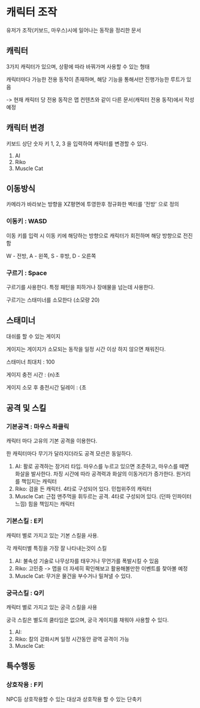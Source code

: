 # 캐릭터 조작

유저가 조작(키보드, 마우스)시에 일어나는 동작을 정리한 문서

## 캐릭터

3가지 캐릭터가 있으며, 상황에 따라 바꿔가며 사용할 수 있는 형태

캐릭터마다 가능한 전용 동작이 존재하며, 해당 기능을 통해서만 진행가능한 루트가 있음

-> 현재 캐릭터 당 전용 동작은 맵 컨텐츠와 같이 다른 문서(캐릭터 전용 동작)에서 작성 예정

## 캐릭터 변경

키보드 상단 숫자 키 1, 2, 3 을 입력하여 캐릭터를 변경할 수 있다.

1. AI
1. Riko
1. Muscle Cat

## 이동방식

카메라가 바라보는 방향을 XZ평면에 투영한후 정규화한 벡터를 '전방' 으로 정의

### 이동키 : WASD

이동 키를 입력 시 이동 키에 해당하는 방향으로 캐릭터가 회전하며 해당 방향으로 전진함

W - 전방, A - 왼쪽, S - 후방, D - 오른쪽

### 구르기 : Space

구르기를 사용한다. 특정 패턴을 피하거나 장애물을 넘는데 사용한다.

구르기는 스태미너를 소모한다 (소모량 20)

## 스태미너

대쉬를 할 수 있는 게이지

게이지는 게이지가 소모되는 동작을 일정 시간 이상 하지 않으면 채워진다.

스태미너 최대치 : 100

게이지 충전 시간 : {n}초

게이지 소모 후 충전시간 딜레이 : {초

## 공격 및 스킬

### 기본공격 : 마우스 좌클릭

캐릭터 마다 고유의 기본 공격을 이용한다.

한 캐릭터마다 무기가 달라지더라도 공격 모션은 동일하다.

1. AI: 활로 공격하는 장거리 타입. 마우스를 누르고 있으면 조준하고, 마우스를 떼면 화살을 발사한다. 차징 시간에 따라 공격력과 화살의 이동거리가 증가한다. 원거리를 책임지는 캐릭터
1. Riko: 검을 든 캐릭터. 4타로 구성되어 있다. 민첩위주의 캐릭터
1. Muscle Cat: 근접 맨주먹을 휘두르는 공격. 4타로 구성되어 있다. (던파 인파이터 느낌) 힘을 책임지는 캐릭터

### 기본스킬 : E키

캐릭터 별로 가지고 있는 기본 스킬을 사용.

각 캐릭터별 특징을 가장 잘 나타내는것이 스킬

1. AI: 불속성 기술로 나무상자를 태우거나 무언가를 폭발시킬 수 있음
1. Riko: 고민중 -> 맵을 더 자세히 확인해보고 활용해볼만한 이벤트를 찾아볼 예정
1. Muscle Cat: 무거운 물건을 부수거나 밀쳐낼 수 있다.

### 궁극스킬 : Q키

캐릭터 별로 가지고 있는 궁극 스킬을 사용

궁극 스킬은 별도의 쿨타임은 없으며, 궁극 게이지를 채워야 사용할 수 있다.

1. AI:
1. Riko: 칼의 강화시켜 일정 시간동안 광역 공격이 가능
1. Muscle Cat: 

## 특수행동

### 상호작용 : F키

NPC등 상호작용할 수 있는 대상과 상호작용 할 수 있는 단축키
